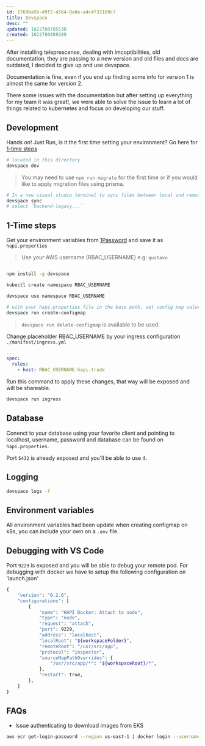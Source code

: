 ```yaml
---
id: 1769ba5b-d9f2-4564-8a8e-a4c4f32169c7
title: Devspace
desc: ""
updated: 1622780785538
created: 1622780489289
---
```


After installing teleprescense, dealing with imcoptibilities, old documentation, they are passing to a new version and old files and docs are outdated, I decided to give up and use devspace.

Documentation is fine, even if you end up finding some info for version 1 is almost the same for version 2.

There some issues with the documentation but after setting up everything for my team it was great!, we were able to solve the issue to learn a lot of things related to kubernetes and focus on developing our stuff.

## Development

Hands on! Just Run, is it the first time setting your environment? Go here for [1-time steps](#1-time-steps)

```bash
# located in this directory
devspace dev

```

> You may need to use `npm run migrate` for the first time or if you would like to apply migration files using prisma.

```bash
# In a new visual studio terminal to sync files between local and remote pod.
devspace sync
# select `backend-legacy...`

```

## 1-Time steps

Get your environment variables from [1Password](https://start.1password.com/open/i?a=GNL6QEUMMNGZ7GOKC3TMMZQ6FM&h=team-hapi.1password.com&i=5iu3bv2gd2ng2kzlxipz2y2nvm&v=ilpavzwvfrqcgrfafogq65nuee) and save it as `hapi.properties`

> Use your AWS username (RBAC_USERNAME) e.g: `gustavo`

```bash

npm install -g devspace

kubectl create namespace RBAC_USERNAME

devspace use namespace RBAC_USERNAME

# with your hapi.properties file in the base path, set config map values, this is a command defined on devspace.yml that allows you to store some commands
devspace run create-configmap

```

> `devspace run delete-configmap` is available to be used.

Change placeholder RBAC_USERNAME by your ingress configuration `./manifest/ingress.yml`

```yaml
---
spec:
  rules:
    - host: RBAC_USERNAME.hapi.trade
```

Run this command to apply these changes, that way will be exposed and will be shareable.

```bash
devspace run ingress
```

## Database

Conenct to your database using your favorite client and pointing to localhost, username, password and database can be found on `hapi.properties`.

Port `5432` is already exposed and you'll be able to use it.

## Logging

```bash
devspace logs -f
```

## Environment variables

All environment variables had been update when creating configmap on k8s, you can include your own on a `.env` file.

## Debugging with VS Code

Port `9229` is exposed and you will be able to debug your remote pod.
For debugging with docker we have to setup the following configuration on 'launch.json'

```sh
{
    "version": "0.2.0",
    "configurations": [
        {
            "name": "HAPI Docker: Attach to node",
            "type": "node",
            "request": "attach",
            "port": 9229,
            "address": "localhost",
            "localRoot": "${workspaceFolder}",
            "remoteRoot": "/usr/src/app",
            "protocol": "inspector",
            "sourceMapPathOverrides": {
                "/usr/src/app/*": "${workspaceRoot}/*",
            },
            "restart": true,
        },
    ]
}
```

## FAQs

- Issue authenticating to download images from EKS

```bash
aws ecr get-login-password --region us-east-1 | docker login --username AWS --password-stdin 567599088800.dkr.ecr.us-east-1.amazonaws.com
```
